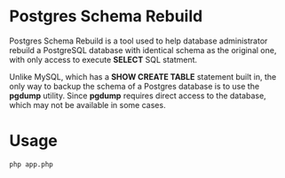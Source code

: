 Postgres Schema Rebuild
======
Postgres Schema Rebuild is a tool used to help database administrator rebuild a PostgreSQL database with identical schema as the original one, with only access to execute **SELECT** SQL statment.

Unlike MySQL, which has a **SHOW CREATE TABLE** statement built in, the only way to backup the schema of a Postgres database is to use the **pgdump** utility. Since **pgdump** requires direct access to the database, which may not be available in some cases.

# Usage
	php app.php